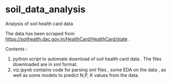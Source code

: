 # soil_data_analysis
Analysis of soil health card data

The data has been scraped from https://soilhealth.dac.gov.in/HealthCard/HealthCard/state . 

Contents :

1. python script to automate download of soil health card data . The files downloaded are in xml format.
2. viz.ipynb contains code for parsing xml files , some EDA on the data , as well as some models to predict N,P, K values from the data.

